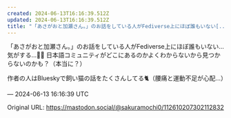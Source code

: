 ```yaml
---
created: 2024-06-13T16:16:39.512Z
updated: 2024-06-13T16:16:39.512Z
title: "「あさがおと加瀬さん。」のお話をしている人がFediverse上にほぼ誰もいない[...]"
---
```


<p>「あさがおと加瀬さん。」のお話をしている人がFediverse上にほぼ誰もいない…気がする…😶‍🌫️ 日本語コミュニティがどこにあるのかよくわからないから見つからないのかも？（本当に？）</p><p>作者の人はBlueskyで飼い猫の話をたくさんしてる🐈（腰痛と運動不足が心配…）</p>

&mdash; 2024-06-13 16:16:39 UTC

Original URL: https://mastodon.social/@sakuramochi0/112610207302112832
